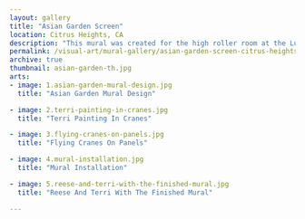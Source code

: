 ```yaml
---
layout: gallery
title: "Asian Garden Screen"
location: Citrus Heights, CA
description: "This mural was created for the high roller room at the Lucky Derby Casino. The over-sized asian style screen was designed to be mounted on the wall with 3 dimensional corners. Once it was built, the mural was painted directly onto the wooden panels and installed on site."
permalink: /visual-art/mural-gallery/asian-garden-screen-citrus-heights-ca/
archive: true
thumbnail: asian-garden-th.jpg
arts:
- image: 1.asian-garden-mural-design.jpg
  title: "Asian Garden Mural Design"

- image: 2.terri-painting-in-cranes.jpg
  title: "Terri Painting In Cranes"

- image: 3.flying-cranes-on-panels.jpg
  title: "Flying Cranes On Panels"

- image: 4.mural-installation.jpg
  title: "Mural Installation"

- image: 5.reese-and-terri-with-the-finished-mural.jpg
  title: "Reese And Terri With The Finished Mural"

---
```

